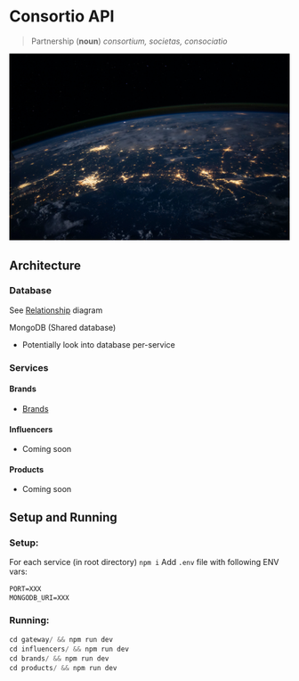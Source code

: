 # Consortio API

> Partnership (**noun**) *consortium, societas, consociatio*

![Earth](docs/earth.jpg)

## Architecture

### Database
See [Relationship](./relations.excalidraw) diagram

MongoDB (Shared database)
- Potentially look into database per-service

### Services

#### Brands
- [Brands](./brands/package.json)

#### Influencers
- Coming soon

#### Products
- Coming soon

## Setup and Running

### Setup:
For each service (in root directory) `npm i`
Add `.env` file with following ENV vars:

```
PORT=XXX
MONGODB_URI=XXX
```

### Running:
```js
cd gateway/ && npm run dev
cd influencers/ && npm run dev
cd brands/ && npm run dev
cd products/ && npm run dev
```
